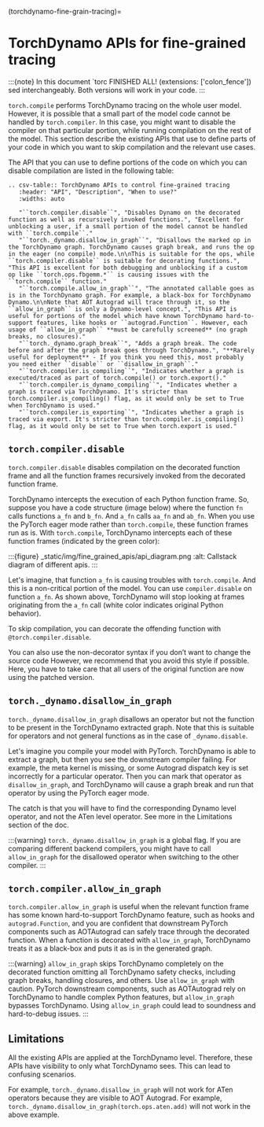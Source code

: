 (torchdynamo-fine-grain-tracing)=

# TorchDynamo APIs for fine-grained tracing

:::{note}
In this document `torc
FINISHED ALL! (extensions: ['colon_fence'])
sed interchangeably. Both versions
will work in your code.
:::

`torch.compile` performs TorchDynamo tracing on the whole user model.
However, it is possible that a small part of the model code cannot be
handled by `torch.compiler`. In this case, you might want to disable
the compiler on that particular portion, while running compilation on
the rest of the model. This section describe the existing APIs that
use to define parts of your code in which you want to skip compilation
and the relevant use cases.

The API that you can use to define portions of the code on which you can
disable compilation are listed in the following table:

```{eval-rst}
.. csv-table:: TorchDynamo APIs to control fine-grained tracing
   :header: "API", "Description", "When to use?"
   :widths: auto

   "``torch.compiler.disable``", "Disables Dynamo on the decorated function as well as recursively invoked functions.", "Excellent for unblocking a user, if a small portion of the model cannot be handled with ``torch.compile``."
   "``torch._dynamo.disallow_in_graph``", "Disallows the marked op in the TorchDynamo graph. TorchDynamo causes graph break, and runs the op in the eager (no compile) mode.\n\nThis is suitable for the ops, while ``torch.compiler.disable`` is suitable for decorating functions.", "This API is excellent for both debugging and unblocking if a custom op like ``torch.ops.fbgemm.*`` is causing issues with the ``torch.compile`` function."
   "``torch.compile.allow_in_graph``", "The annotated callable goes as is in the TorchDynamo graph. For example, a black-box for TorchDynamo Dynamo.\n\nNote that AOT Autograd will trace through it, so the ``allow_in_graph`` is only a Dynamo-level concept.", "This API is useful for portions of the model which have known TorchDynamo hard-to-support features, like hooks or ``autograd.Function``. However, each usage of ``allow_in_graph`` **must be carefully screened** (no graph breaks, no closures)."
   "``torch._dynamo.graph_break``", "Adds a graph break. The code before and after the graph break goes through TorchDynamo.", "**Rarely useful for deployment** - If you think you need this, most probably you need either ``disable`` or ``disallow_in_graph``."
   "``torch.compiler.is_compiling``", "Indicates whether a graph is executed/traced as part of torch.compile() or torch.export()."
   "``torch.compiler.is_dynamo_compiling``", "Indicates whether a graph is traced via TorchDynamo. It's stricter than torch.compiler.is_compiling() flag, as it would only be set to True when TorchDynamo is used."
   "``torch.compiler.is_exporting``", "Indicates whether a graph is traced via export. It's stricter than torch.compiler.is_compiling() flag, as it would only be set to True when torch.export is used."
```

## `torch.compiler.disable`

`torch.compiler.disable` disables compilation on the decorated function frame and all the function frames recursively invoked from the decorated function frame.

TorchDynamo intercepts the execution of each Python function frame. So, suppose you have a code structure (image below) where the function `fn` calls functions `a_fn` and `b_fn`. And `a_fn` calls `aa_fn` and `ab_fn`. When you use the PyTorch eager mode rather than `torch.compile`, these function frames run as is. With `torch.compile`, TorchDynamo intercepts each of these function frames (indicated by the green color):

:::{figure} _static/img/fine_grained_apis/api_diagram.png
:alt: Callstack diagram of different apis.
:::

Let's imagine, that function `a_fn` is causing troubles with `torch.compile`.
And this is a non-critical portion of the model. You can use `compiler.disable`
on function `a_fn`. As shown above, TorchDynamo will stop looking at frames
originating from the `a_fn` call (white color indicates original Python behavior).

To skip compilation, you can decorate the offending function with
`@torch.compiler.disable`.

You can also use the non-decorator syntax if you don’t want to change the source
code
However, we recommend that you avoid this style if possible. Here, you have to
take care that all users of the original function are now using the patched
version.

## `torch._dynamo.disallow_in_graph`

`torch._dynamo.disallow_in_graph` disallows an operator but not the function
to be present in the TorchDynamo extracted graph. Note that this is suitable
for operators and not general functions as in the case of `_dynamo.disable`.

Let's imagine you compile your model with PyTorch. TorchDynamo is able to
extract a graph, but then you see the downstream compiler failing. For example,
the meta kernel is missing, or some Autograd dispatch key is set incorrectly
for a particular operator. Then you can mark that operator as
`disallow_in_graph`, and TorchDynamo will cause a graph break and run that
operator by using the PyTorch eager mode.

The catch is that you will have to find the corresponding Dynamo level operator,
and not the ATen level operator. See more in the Limitations section of the doc.

:::{warning}
`torch._dynamo.disallow_in_graph` is a global flag. If you are comparing
different backend compilers, you might have to call `allow_in_graph` for
the disallowed operator when switching to the other compiler.
:::

## `torch.compiler.allow_in_graph`

`torch.compiler.allow_in_graph` is useful when the relevant function frame
has some known hard-to-support TorchDynamo feature, such as hooks and
`autograd.Function`, and you are confident that downstream PyTorch components
such as AOTAutograd can safely trace through the decorated function. When a
function is decorated with `allow_in_graph`, TorchDynamo treats it as a
black-box and puts it as is in the generated graph.

:::{warning}
`allow_in_graph` skips TorchDynamo completely on the decorated function
omitting all TorchDynamo safety checks, including graph breaks, handling
closures, and others. Use `allow_in_graph` with caution. PyTorch downstream
components, such as AOTAutograd rely on TorchDynamo to handle complex Python
features, but `allow_in_graph` bypasses TorchDynamo. Using `allow_in_graph`
could lead to soundness and hard-to-debug issues.
:::

## Limitations

All the existing APIs are applied at the TorchDynamo level. Therefore, these
APIs have visibility to only what TorchDynamo sees. This can lead to confusing
scenarios.

For example, `torch._dynamo.disallow_in_graph` will not work for ATen operators
because they are visible to AOT Autograd. For example,
`torch._dynamo.disallow_in_graph(torch.ops.aten.add)` will not work in the
above example.
